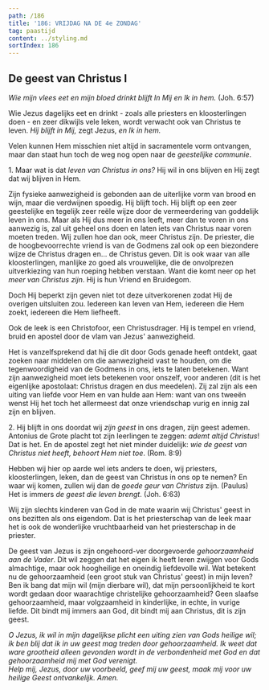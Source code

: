 ```yaml
---
path: /186
title: '186: VRIJDAG NA DE 4e ZONDAG'
tag: paastijd
content: ../styling.md
sortIndex: 186
---
```


## De geest van Christus I

_Wie mijn vlees eet en mijn bloed drinkt blijft In Mij en Ik in hem._ (Joh. 6:57)

Wie Jezus dagelijks eet en drinkt - zoals alle priesters en kloosterlingen doen - en zeer dikwijls vele leken, wordt verwacht ook van Christus te leven. _Hij blijft in Mij,_ zegt Jezus, _en Ik in hem._

Velen kunnen Hem misschien niet altijd in sacramentele vorm ontvangen, maar dan staat hun toch de weg nog open naar de _geestelijke communie_.

1\. Maar wat is dat _leven van Christus in ons?_ Hij wil in ons blijven en Hij zegt dat wij blijven in Hem.

Zijn fysieke aanwezigheid is gebonden aan de uiterlijke vorm van brood en wijn, maar die verdwijnen spoedig. Hij blijft toch. Hij blijft op een zeer geestelijke en tegelijk zeer reële wijze door de vermeerdering van goddelijk leven in ons. Maar als Hij dus meer in ons leeft, meer dan te voren in ons aanwezig is, zal uit geheel ons doen en laten iets van Christus naar voren moeten treden. Wij zullen hoe dan ook, meer Christus zijn. De priester, die de hoogbevoorrechte vriend is van de Godmens zal ook op een biezondere wijze de Christus dragen en... de Christus geven. Dit is ook waar van alle kloosterlingen, manlijke zo goed als vrouwelijke, die de onvolprezen uitverkiezing van hun roeping hebben verstaan. Want die komt neer op het _meer van Christus zijn_. Hij is hun Vriend en Bruidegom.

Doch Hij beperkt zijn geven niet tot deze uitverkorenen zodat Hij de overigen uitsluiten zou. Iedereen kan leven van Hem, iedereen die Hem zoekt, iedereen die Hem liefheeft.

Ook de leek is een Christofoor, een Christusdrager. Hij is tempel en vriend, bruid en apostel door de vlam van Jezus' aanwezigheid.

Het is vanzelfsprekend dat hij die dit door Gods genade heeft ontdekt, gaat zoeken naar middelen om die aanwezigheid vast te houden, om die tegenwoordigheid van de Godmens in ons, iets te laten betekenen. Want zijn aanwezigheid moet iets betekenen voor onszelf, voor anderen (dit is het eigenlijke apostolaat: Christus dragen en dus meedelen). Zij zal zijn als een uiting van liefde voor Hem en van hulde aan Hem: want van ons tweeën wenst Hij het toch het allermeest dat onze vriendschap vurig en innig zal zijn en blijven.

2\. Hij blijft in ons doordat wij _zijn geest_ in ons dragen, zijn geest ademen. Antonius de Grote placht tot zijn leerlingen te zeggen: _ademt altijd Christus_! Dat is het. En de apostel zegt het niet minder duidelijk: _wie de geest van Christus niet heeft, behoort Hem niet toe_. (Rom. 8:9)

Hebben wij hier op aarde wel iets anders te doen, wij priesters, kloosterlingen, leken, dan de geest van Christus in ons op te nemen? En waar wij komen, zullen wij dan de _goede geur van Christus_ zijn. (Paulus) Het is immers _de geest die leven brengt_. (Joh. 6:63)

Wij zijn slechts kinderen van God in de mate waarin wij Christus' geest in ons bezitten als ons eigendom. Dat is het priesterschap van de leek maar het is ook de wonderlijke vruchtbaarheid van het priesterschap in de priester.

De geest van Jezus is zijn ongehoord-ver doorgevoerde _gehoorzaamheid aan de Vader_. Dit wil zeggen dat het eigen ik heeft leren zwijgen voor Gods almachtige, maar ook hoogheilige en oneindig liefdevolle wil. Wat betekent nu de gehoorzaamheid (een groot stuk van Christus' geest) in mijn leven? Ben ik bang dat mijn wil (mijn dierbare wil), dat mijn persoonlijkheid te kort wordt gedaan door waarachtige christelijke gehoorzaamheid? Geen slaafse gehoorzaamheid, maar volgzaamheid in kinderlijke, in echte, in vurige liefde. Dit bindt mij immers aan God, dit bindt mij aan Christus, dit is zijn geest.

_O Jezus, ik wil in mijn dagelijkse plicht een uiting zien van Gods heilige wil; ik ben blij dat ik in uw geest mag treden door gehoorzaamheid. Ik weet dat ware grootheid alleen gevonden wordt in de verbondenheid met God en dat gehoorzaamheid mij met God verenigt._  
_Help mij, Jezus, door uw voorbeeld, geef mij uw geest, maak mij voor uw heilige Geest ontvankelijk. Amen._
